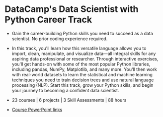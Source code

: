 # DataCamp's Data Scientist with Python Career Track

- Gain the career-building Python skills you need to succeed as a data scientist. No prior coding experience required.

- In this track, you'll learn how this versatile language allows you to import, clean, manipulate, and visualize data—all integral skills for any aspiring data professional or researcher. Through interactive exercises, you'll get hands-on with some of the most popular Python libraries, including pandas, NumPy, Matplotlib, and many more. You'll then work with real-world datasets to learn the statistical and machine learning techniques you need to train decision trees and use natural language processing (NLP). Start this track, grow your Python skills, and begin your journey to becoming a confident data scientist.

- 23 courses | 6 projects | 3 Skill Assessments | 88 hours

- [Course PowerPoint links](https://drive.google.com/drive/folders/1EUZxuML-5mw5L5M0luN8RCoIQRObxbZH?usp=sharing)